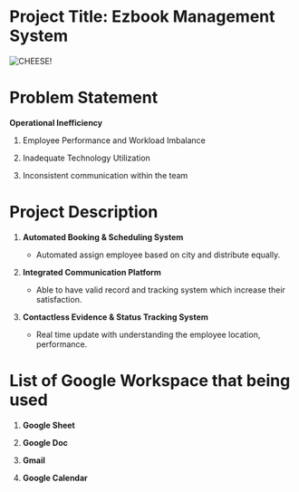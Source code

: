 # Project Title: Ezbook Management System
![CHEESE!](https://lh3.googleusercontent.com/drive-viewer/AKGpihbr1jUPEbB_FypVbwo5XnHDckfcb5iwTFCq7SgaTAEiQr5_Tf5qyVMtIKEnJjHEvTK2TstgNvLvBSjtypbJxUyRkXPPHFUJpA=s1600-rw-v1)

# Problem Statement

**Operational Inefficiency**

1. Employee Performance and Workload Imbalance

2. Inadequate Technology Utilization

3. Inconsistent communication within the team

# Project Description

1. **Automated Booking & Scheduling System**
    * Automated assign employee based on city and distribute equally.

2. **Integrated Communication Platform**
    * Able to have valid record and tracking system which increase their satisfaction.

3. **Contactless Evidence & Status Tracking System**
    * Real time update with understanding the employee location, performance.
  
# List of Google Workspace that being used

1. **Google Sheet**

2. **Google Doc**

3. **Gmail**

4.  **Google Calendar**
